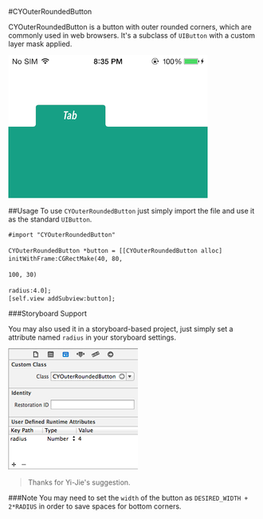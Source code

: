 #CYOuterRoundedButton

CYOuterRoundedButton is a button with outer rounded corners, which are commonly used in web browsers. It's a subclass of `UIButton` with a custom layer mask applied.

![screenshot](./preview.png)

##Usage
To use `CYOuterRoundedButton` just simply import the file and use it as the standard `UIButton`.

```objc
#import "CYOuterRoundedButton"

CYOuterRoundedButton *button = [[CYOuterRoundedButton alloc] initWithFrame:CGRectMake(40, 80,
                                                                                      100, 30)
                                                                      radius:4.0];
[self.view addSubview:button];

```

###Storyboard Support

You may also used it in a storyboard-based project, just simply set a attribute named `radius` in your storyboard settings.

![storyboard](./storyboard.png)

> Thanks for Yi-Jie's suggestion.

###Note
You may need to set the `width` of the button as `DESIRED_WIDTH + 2*RADIUS` in order to save spaces for bottom corners.
